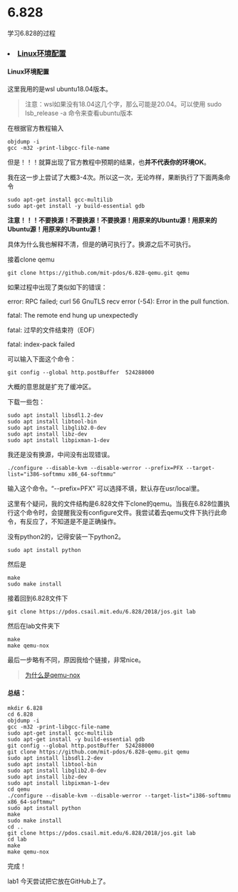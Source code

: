 # 6.828
学习6.828的过程

<h3>
    <li><a href="#ubuntu">Linux环境配置</a></li>
</h3>

<h4><a name = "ubuntu">Linux环境配置</a></h4>
这里我用的是wsl ubuntu18.04版本。

> 注意：wsl如果没有18.04这几个字，那么可能是20.04。可以使用 sudo lsb_release -a 命令来查看ubuntu版本

在根据官方教程输入

```
objdump -i
gcc -m32 -print-libgcc-file-name
```

但是！！！就算出现了官方教程中预期的结果，也**并不代表你的环境OK**。

我在这一步上尝试了大概3-4次。所以这一次，无论咋样，果断执行了下面两条命令

```
sudo apt-get install gcc-multilib
sudo apt-get install -y build-essential gdb
```

**注意！！！不要换源！不要换源！不要换源！用原来的Ubuntu源！用原来的Ubuntu源！用原来的Ubuntu源！**

具体为什么我也解释不清，但是的确可执行了。换源之后不可执行。

接着clone qemu

```
git clone https://github.com/mit-pdos/6.828-qemu.git qemu
```

如果过程中出现了类似如下的错误：

error: RPC failed; curl 56 GnuTLS recv error (-54): Error in the pull function.

fatal: The remote end hung up unexpectedly

fatal: 过早的文件结束符（EOF）

fatal: index-pack failed

可以输入下面这个命令：

```
git config --global http.postBuffer  524288000
```

大概的意思就是扩充了缓冲区。

下载一些包：

```
sudo apt install libsdl1.2-dev
sudo apt install libtool-bin
sudo apt install libglib2.0-dev
sudo apt install libz-dev
sudo apt install libpixman-1-dev
```

我还是没有换源，中间没有出现错误。

```
./configure --disable-kvm --disable-werror --prefix=PFX --target-list="i386-softmmu x86_64-softmmu"
```

输入这个命令。“--prefix=PFX” 可以选择不填，默认存在usr/local里。

这里有个疑问，我的文件结构是6.828文件下clone的qemu。当我在6.828位置执行这个命令时，会提醒我没有configure文件。我尝试着去qemu文件下执行此命令，有反应了，不知道是不是正确操作。

没有python2的，记得安装一下python2。

```
sudo apt install python
```

然后是

```
make
sudo make install
```

接着回到6.828文件下

```
git clone https://pdos.csail.mit.edu/6.828/2018/jos.git lab
```

然后在lab文件夹下

```
make
make qemu-nox
```

最后一步略有不同，原因我给个链接，非常nice。

> [为什么是qemu-nox](https://blog.csdn.net/w55100/article/details/89447461)

#### 总结：

```
mkdir 6.828
cd 6.828
objdump -i
gcc -m32 -print-libgcc-file-name
sudo apt-get install gcc-multilib
sudo apt-get install -y build-essential gdb
git config --global http.postBuffer  524288000
git clone https://github.com/mit-pdos/6.828-qemu.git qemu
sudo apt install libsdl1.2-dev
sudo apt install libtool-bin
sudo apt install libglib2.0-dev
sudo apt install libz-dev
sudo apt install libpixman-1-dev
cd qemu
./configure --disable-kvm --disable-werror --target-list="i386-softmmu x86_64-softmmu"
sudo apt install python
make
sudo make install
cd ..
git clone https://pdos.csail.mit.edu/6.828/2018/jos.git lab
cd lab
make
make qemu-nox
```

完成！

lab1
今天尝试把它放在GitHub上了。
